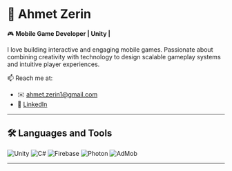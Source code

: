 ﻿# 👾 Ahmet Zerin

🎮 **Mobile Game Developer | Unity |**

I love building interactive and engaging mobile games. Passionate about combining creativity 
with technology to design scalable gameplay systems and intuitive player experiences.  

📫 Reach me at:  
- ✉️ [ahmet.zerin1@gmail.com](mailto:ahmet.zerin1@gmail.com)  
- 🔗 [LinkedIn](https://www.linkedin.com/in/ahmet-zerin-2b0183224/)   

---

## 🛠️ Languages and Tools
![Unity](https://img.shields.io/badge/Unity-100000?style=for-the-badge&logo=unity&logoColor=white)
![C#](https://img.shields.io/badge/C%23-239120?style=for-the-badge&logo=c-sharp&logoColor=white)
![Firebase](https://img.shields.io/badge/Firebase-039BE5?style=for-the-badge&logo=firebase)
![Photon](https://img.shields.io/badge/Photon-003366?style=for-the-badge&logo=photon)
![AdMob](https://img.shields.io/badge/AdMob-EA4335?style=for-the-badge&logo=google&logoColor=white)

---
